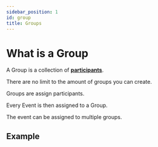 ```yaml
---
sidebar_position: 1
id: group
title: Groups
---
```


# What is a Group

A Group is a collection of **[participants](participant)**.

There are no limit to the amount of groups you can create. 

Groups are assign participants.  

Every Event is then assigned to a Group.  

The event can be assigned to multiple groups.

## Example
